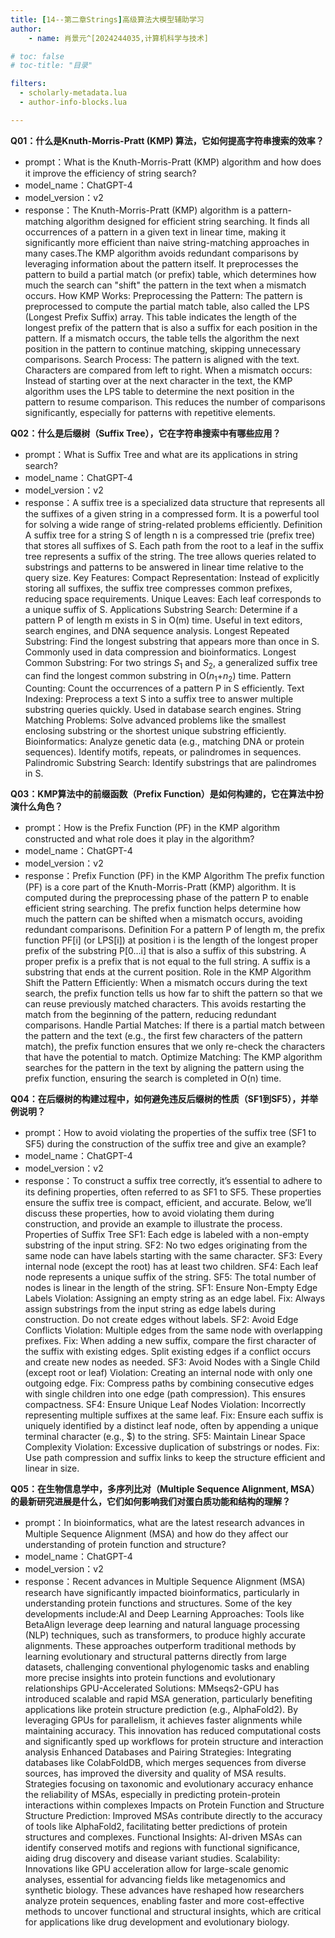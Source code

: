 ```yaml
---
title: [14--第二章Strings]高级算法大模型辅助学习
author:
    - name: 肖景元^[2024244035,计算机科学与技术]

# toc: false
# toc-title: "目录"

filters:
  - scholarly-metadata.lua
  - author-info-blocks.lua

---
```


**Q01：什么是Knuth-Morris-Pratt (KMP) 算法，它如何提高字符串搜索的效率？**
- prompt：What is the Knuth-Morris-Pratt (KMP) algorithm and how does it improve the efficiency of string search?
- model_name：ChatGPT-4 
- model_version：v2
- response：The Knuth-Morris-Pratt (KMP) algorithm is a pattern-matching algorithm designed for efficient string searching. It finds all occurrences of a pattern in a given text in linear time, making it significantly more efficient than naive string-matching approaches in many cases.The KMP algorithm avoids redundant comparisons by leveraging information about the pattern itself. It preprocesses the pattern to build a partial match (or prefix) table, which determines how much the search can "shift" the pattern in the text when a mismatch occurs.
How KMP Works:
Preprocessing the Pattern:
The pattern is preprocessed to compute the partial match table, also called the LPS (Longest Prefix Suffix) array.
This table indicates the length of the longest prefix of the pattern that is also a suffix for each position in the pattern.
If a mismatch occurs, the table tells the algorithm the next position in the pattern to continue matching, skipping unnecessary comparisons.
Search Process:
The pattern is aligned with the text.
Characters are compared from left to right.
When a mismatch occurs:
Instead of starting over at the next character in the text, the KMP algorithm uses the LPS table to determine the next position in the pattern to resume comparison.
This reduces the number of comparisons significantly, especially for patterns with repetitive elements.



**Q02：什么是后缀树（Suffix Tree），它在字符串搜索中有哪些应用？**
- prompt：What is Suffix Tree and what are its applications in string search?
- model_name：ChatGPT-4 
- model_version：v2
- response：A suffix tree is a specialized data structure that represents all the suffixes of a given string in a compressed form. It is a powerful tool for solving a wide range of string-related problems efficiently.
Definition
A suffix tree for a string S of length n is a compressed trie (prefix tree) that stores all suffixes of S.
Each path from the root to a leaf in the suffix tree represents a suffix of the string.
The tree allows queries related to substrings and patterns to be answered in linear time relative to the query size.
Key Features:
Compact Representation: Instead of explicitly storing all suffixes, the suffix tree compresses common prefixes, reducing space requirements.
Unique Leaves: Each leaf corresponds to a unique suffix of S.
Applications
Substring Search:
Determine if a pattern P of length m exists in S in O(m) time.
Useful in text editors, search engines, and DNA sequence analysis.
Longest Repeated Substring:
Find the longest substring that appears more than once in S.
Commonly used in data compression and bioinformatics.
Longest Common Substring:
For two strings $S_1$ and $S_2$, a generalized suffix tree can find the longest common substring in O(${n_1}$+${n_2}$) time.
Pattern Counting:
Count the occurrences of a pattern P in S efficiently.
Text Indexing:
Preprocess a text S into a suffix tree to answer multiple substring queries quickly.
Used in database search engines.
String Matching Problems:
Solve advanced problems like the smallest enclosing substring or the shortest unique substring efficiently.
Bioinformatics:
Analyze genetic data (e.g., matching DNA or protein sequences).
Identify motifs, repeats, or palindromes in sequences.
Palindromic Substring Search:
Identify substrings that are palindromes in S.


**Q03：KMP算法中的前缀函数（Prefix Function）是如何构建的，它在算法中扮演什么角色？**
- prompt：How is the Prefix Function (PF) in the KMP algorithm constructed and what role does it play in the algorithm?
- model_name：ChatGPT-4 
- model_version：v2
- response：Prefix Function (PF) in the KMP Algorithm
The prefix function (PF) is a core part of the Knuth-Morris-Pratt (KMP) algorithm. It is computed during the preprocessing phase of the pattern P to enable efficient string searching. The prefix function helps determine how much the pattern can be shifted when a mismatch occurs, avoiding redundant comparisons.
Definition
For a pattern P of length m, the prefix function PF[i] (or LPS[i]) at position i is the length of the longest proper prefix of the substring P[0…i] that is also a suffix of this substring.
A proper prefix is a prefix that is not equal to the full string.
A suffix is a substring that ends at the current position.
Role in the KMP Algorithm
Shift the Pattern Efficiently:
When a mismatch occurs during the text search, the prefix function tells us how far to shift the pattern so that we can reuse previously matched characters.
This avoids restarting the match from the beginning of the pattern, reducing redundant comparisons.
Handle Partial Matches:
If there is a partial match between the pattern and the text (e.g., the first few characters of the pattern match), the prefix function ensures that we only re-check the characters that have the potential to match.
Optimize Matching:
The KMP algorithm searches for the pattern in the text by aligning the pattern using the prefix function, ensuring the search is completed in O(n) time.

**Q04：在后缀树的构建过程中，如何避免违反后缀树的性质（SF1到SF5），并举例说明？**
- prompt：How to avoid violating the properties of the suffix tree (SF1 to SF5) during the construction of the suffix tree and give an example?
- model_name：ChatGPT-4 
- model_version：v2
- response：To construct a suffix tree correctly, it’s essential to adhere to its defining properties, often referred to as SF1 to SF5. These properties ensure the suffix tree is compact, efficient, and accurate. Below, we’ll discuss these properties, how to avoid violating them during construction, and provide an example to illustrate the process.
Properties of Suffix Tree
SF1: Each edge is labeled with a non-empty substring of the input string.
SF2: No two edges originating from the same node can have labels starting with the same character.
SF3: Every internal node (except the root) has at least two children.
SF4: Each leaf node represents a unique suffix of the string.
SF5: The total number of nodes is linear in the length of the string.
SF1: Ensure Non-Empty Edge Labels
Violation: Assigning an empty string as an edge label.
Fix: Always assign substrings from the input string as edge labels during construction. Do not create edges without labels.
SF2: Avoid Edge Conflicts
Violation: Multiple edges from the same node with overlapping prefixes.
Fix: When adding a new suffix, compare the first character of the suffix with existing edges. Split existing edges if a conflict occurs and create new nodes as needed.
SF3: Avoid Nodes with a Single Child (except root or leaf)
Violation: Creating an internal node with only one outgoing edge.
Fix: Compress paths by combining consecutive edges with single children into one edge (path compression). This ensures compactness.
SF4: Ensure Unique Leaf Nodes
Violation: Incorrectly representing multiple suffixes at the same leaf.
Fix: Ensure each suffix is uniquely identified by a distinct leaf node, often by appending a unique terminal character (e.g., $) to the string.
SF5: Maintain Linear Space Complexity
Violation: Excessive duplication of substrings or nodes.
Fix: Use path compression and suffix links to keep the structure efficient and linear in size.


**Q05：在生物信息学中，多序列比对（Multiple Sequence Alignment, MSA）的最新研究进展是什么，它们如何影响我们对蛋白质功能和结构的理解？**
- prompt：In bioinformatics, what are the latest research advances in Multiple Sequence Alignment (MSA) and how do they affect our understanding of protein function and structure?
- model_name：ChatGPT-4 
- model_version：v2
- response：Recent advances in Multiple Sequence Alignment (MSA) research have significantly impacted bioinformatics, particularly in understanding protein functions and structures. Some of the key developments include:AI and Deep Learning Approaches: Tools like BetaAlign leverage deep learning and natural language processing (NLP) techniques, such as transformers, to produce highly accurate alignments. These approaches outperform traditional methods by learning evolutionary and structural patterns directly from large datasets, challenging conventional phylogenomic tasks and enabling more precise insights into protein functions and evolutionary relationships
GPU-Accelerated Solutions: MMseqs2-GPU has introduced scalable and rapid MSA generation, particularly benefiting applications like protein structure prediction (e.g., AlphaFold2). By leveraging GPUs for parallelism, it achieves faster alignments while maintaining accuracy. This innovation has reduced computational costs and significantly sped up workflows for protein structure and interaction analysis
Enhanced Databases and Pairing Strategies: Integrating databases like ColabFoldDB, which merges sequences from diverse sources, has improved the diversity and quality of MSA results. Strategies focusing on taxonomic and evolutionary accuracy enhance the reliability of MSAs, especially in predicting protein-protein interactions within complexes​
Impacts on Protein Function and Structure
Structure Prediction: Improved MSAs contribute directly to the accuracy of tools like AlphaFold2, facilitating better predictions of protein structures and complexes.
Functional Insights: AI-driven MSAs can identify conserved motifs and regions with functional significance, aiding drug discovery and disease variant studies.
Scalability: Innovations like GPU acceleration allow for large-scale genomic analyses, essential for advancing fields like metagenomics and synthetic biology.
These advances have reshaped how researchers analyze protein sequences, enabling faster and more cost-effective methods to uncover functional and structural insights, which are critical for applications like drug development and evolutionary biology.